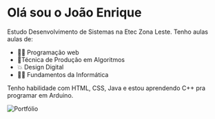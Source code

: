 

<h1>Olá sou o João Enrique</h1>
Estudo Desenvolvimento de Sistemas na Etec Zona Leste. Tenho aulas aulas de:

- 👨‍💻 Programação web
- 🤖Técnica de Produção em Algoritmos
- 💥 Design Digital
- 🐱‍💻 Fundamentos da Informática


Tenho habilidade com HTML, CSS, Java e estou aprendendo C++ pra programar em Arduino.

<!---
JoaoEnrique/JoaoEnrique is a ✨ special ✨ repository because its `README.md` (this file) appears on your GitHub profile.
You can click the Preview link to take a look at your changes.
--->
![Portfólio](https://user-images.githubusercontent.com/87030375/138008679-61ceb377-82fb-4ec7-857f-0bf482dd6913.png)
